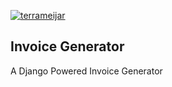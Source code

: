 [![terrameijar](https://circleci.com/gh/terrameijar/invoices-app.svg?style=svg&circle-token=b41fe7c2291d2d73948e8d607da87785081c702e)](https://app.circleci.com/github/terrameijar/invoicing-app/pipelines)

## Invoice Generator

A Django Powered Invoice Generator
